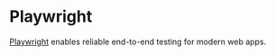 # Playwright

[Playwright](https://playwright.dev/) enables reliable end-to-end testing for modern web apps.
